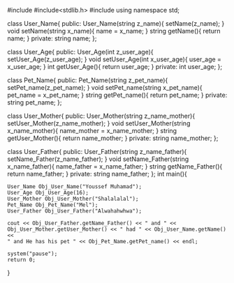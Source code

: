 #include<iostream>
#include<stdlib.h>
#include<string>
using namespace std;

class User_Name{
	public:
		User_Name(string z_name){
			setName(z_name);
		}
		void setName(string x_name){
			name = x_name;
		}
		string getName(){
			return name;
		}
	private:
		string name;
};

class User_Age{
	public:
		User_Age(int z_user_age){
			setUser_Age(z_user_age);
		}
		void setUser_Age(int x_user_age){
			user_age = x_user_age;
		}
		int getUser_Age(){
			return user_age;
		}
	private:
		int user_age;
};

class Pet_Name{
	public:
		Pet_Name(string z_pet_name){
			setPet_name(z_pet_name);
		}
		void setPet_name(string x_pet_name){
			pet_name = x_pet_name;
		}
		string getPet_name(){
			return pet_name;
		}
	private:
		string pet_name;
};

class User_Mother{
	public:
		User_Mother(string z_name_mother){
			setUser_Mother(z_name_mother);
		}
		void setUser_Mother(string x_name_mother){
			name_mother = x_name_mother;
		}
		string getUser_Mother(){
			return name_mother;
		}
	private:
		string name_mother;
};

class User_Father{
	public:
		User_Father(string z_name_father){
			setName_Father(z_name_father);
		}
		void setName_Father(string x_name_father){
			name_father = x_name_father;
		}
		string getName_Father(){
			return name_father;
		} 
	private:
		string name_father;
};
int main(){
	
	User_Name Obj_User_Name("Youssef Muhamad");
	User_Age Obj_User_Age(16);
	User_Mother Obj_User_Mother("Shalalalal");
	Pet_Name Obj_Pet_Name("Mel");
	User_Father Obj_User_Father("Alwahahwhwa");
	
	cout << Obj_User_Father.getName_Father() << " and " << Obj_User_Mother.getUser_Mother() << " had " << Obj_User_Name.getName() <<
	" and He has his pet " << Obj_Pet_Name.getPet_name() << endl; 
	
	system("pause");
	return 0;
}
